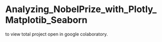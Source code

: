 # Analyzing_NobelPrize_with_Plotly_Matplotib_Seaborn
to view total project open in google colaboratory.
